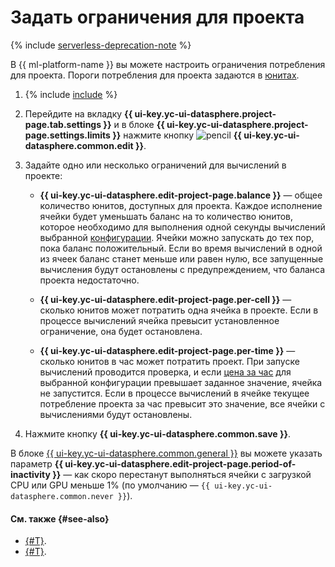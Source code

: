 # Задать ограничения для проекта

{% include [serverless-deprecation-note](../../../_includes/datasphere/serverless-deprecation-note.md) %}

В {{ ml-platform-name }} вы можете настроить ограничения потребления для проекта. Пороги потребления для проекта задаются в [юнитах](../../pricing.md#unit).

1. {% include [include](../../../_includes/datasphere/ui-find-project.md) %}
1. Перейдите на вкладку **{{ ui-key.yc-ui-datasphere.project-page.tab.settings }}** и в блоке **{{ ui-key.yc-ui-datasphere.project-page.settings.limits }}** нажмите кнопку ![pencil](../../../_assets/console-icons/pencil-to-line.svg) **{{ ui-key.yc-ui-datasphere.common.edit }}**.
1. Задайте одно или несколько ограничений для вычислений в проекте:

   * **{{ ui-key.yc-ui-datasphere.edit-project-page.balance }}** — общее количество юнитов, доступных для проекта. Каждое исполнение ячейки будет уменьшать баланс на то количество юнитов, которое необходимо для выполнения одной секунды вычислений выбранной [конфигурации](../../concepts/configurations.md). Ячейки можно запускать до тех пор, пока баланс положительный. Если во время вычислений в одной из ячеек баланс станет меньше или равен нулю, все запущенные вычисления будут остановлены с предупреждением, что баланса проекта недостаточно.
   
   * **{{ ui-key.yc-ui-datasphere.edit-project-page.per-cell }}** — сколько юнитов может потратить одна ячейка в проекте. Если в процессе вычислений ячейка превысит установленное ограничение, она будет остановлена.

   * **{{ ui-key.yc-ui-datasphere.edit-project-page.per-time }}** — сколько юнитов в час может потратить проект. При запуске вычислений проводится проверка, и если [цена за час](../../pricing.md#prices) для выбранной конфигурации превышает заданное значение, ячейка не запустится. Если в процессе вычислений в ячейке текущее потребление проекта за час превысит это значение, все ячейки с вычислениями будут остановлены.

1. Нажмите кнопку **{{ ui-key.yc-ui-datasphere.common.save }}**.

В блоке [{{ ui-key.yc-ui-datasphere.common.general }}](update.md) вы можете указать параметр **{{ ui-key.yc-ui-datasphere.edit-project-page.period-of-inactivity }}** — как скоро перестанут выполняться ячейки с загрузкой CPU или GPU меньше 1% (по умолчанию — `{{ ui-key.yc-ui-datasphere.common.never }}`).

#### См. также {#see-also}

* [{#T}](install-dependencies.md).
* [{#T}](control-compute-resources.md).
